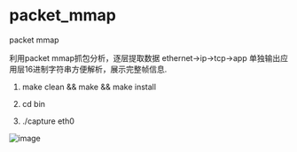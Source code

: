 # packet_mmap
packet mmap

  利用packet mmap抓包分析，逐层提取数据 ethernet->ip->tcp->app
单独输出应用层16进制字符串方便解析，展示完整帧信息.

1. make clean && make && make install

2. cd bin

3. ./capture eth0

![image](https://github.com/yanfanc/packet_mmap/blob/master/test.PNG)

